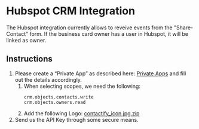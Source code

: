 # Hubspot CRM Integration

The Hubspot integration currently allows to reveive events from the "Share-Contact" form. If the business card owner has a user in Hubspot, it will be linked as owner.

## Instructions
1. Please create a “Private App” as described here: [Private Apps](https://developers.hubspot.com/docs/api/private-apps#create-a-private-app) and fill out the details accordingly.
    1. When selecting scopes, we need the following:
        ```
        crm.objects.contacts.write
        crm.objects.owners.read
        ```
    2. Add the following Logo: [contactify_icon.jpg.zip](contactify_icon.jpg.zip)
2. Send us the API Key through some secure means.
